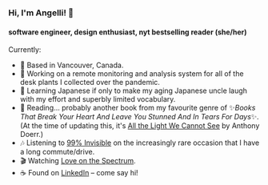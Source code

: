 ### Hi, I'm Angelli! 👋
#### software engineer, design enthusiast, nyt bestselling reader (she/her)

Currently:
- 📍 Based in Vancouver, Canada.
- 🌱 Working on a remote monitoring and analysis system for all of the desk plants I collected over the pandemic.
- 💬 Learning Japanese if only to make my aging Japanese uncle laugh with my effort and superbly limited vocabulary.
- 📘 Reading... probably another book from my favourite genre of ✨*Books That Break Your Heart And Leave You Stunned And In Tears For Days*✨. (At the time of updating this, it's [All the Light We Cannot See](https://www.goodreads.com/book/show/18143977-all-the-light-we-cannot-see) by Anthony Doerr.)
- 🎶 Listening to [99% Invisible](https://99percentinvisible.org/) on the increasingly rare occasion that I have a long commute/drive.
- 🎬 Watching [Love on the Spectrum](https://www.imdb.com/title/tt11904786/).
- ☕ Found on [LinkedIn](https://www.linkedin.com/in/angellidimatulac/) – come say hi!
